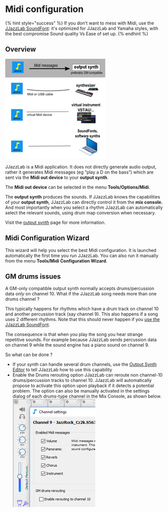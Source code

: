 # Midi configuration

{% hint style="success" %}
If you don't want to mess with Midi, use the [JJazzLab SoundFont](jjazzlab-soundfont.md): it's optimized for JJazzLab and Yamaha styles, with the best compromise Sound quality Vs Ease of set up.
{% endhint %}

## Overview

![](../.gitbook/assets/midiwizard-image1.png)

JJazzLab is a Midi application. It does not directly generate audio output, rather it generates Midi messages \(eg “play a D on the bass”\) which are sent via the **Midi out device** to your **output synth**. 

The **Midi out device** can be selected in the menu **Tools/Options/Midi**.

The **output synth** produces the sounds. If JJazzLab knows the capabilities of your **output synth**, JJazzLab can directly control it from the **mix console.** And most importantly when you select a rhythm JJazzLab can automatically select the relevant sounds, using drum map conversion when necessary. 

Visit the [output synth](output-synth.md) page for more information.

## Midi Configuration Wizard <a id="midi-configuration-wizard"></a>

This wizard will help you select the best Midi configuration.  It is launched automatically the first time you run JJazzLab. You can also run it manually from the menu **Tools/Midi Configuration Wizard**.

## GM drums issues <a id="GM-drums-issue"></a>

A GM-only compatible output synth normally accepts drums/percussion data _only_ on channel 10. What if the JJazzLab song needs more than one drums channel ?

This typically happens for rhythms which have a drum track on channel 10 and another percussion track \(say channel 9\). This also happens if a song uses 2 different rhythms. Note that this should never happen if you [use the JJazzLab SoundFont](https://www.jjazzlab.com/en/doc/jjazzlab-soundfont).

The consequence is that when you play the song you hear strange repetitive sounds. For example because JJazzLab sends percussion data on channel 9 while the sound engine has a piano sound on channel 9.

So what can be done ?

* If your synth can handle several drum channels, use the [Output Synth Editor](https://www.jjazzlab.com/en/doc/output-synth-editor) to tell JJazzLab how to use this capability 
* Enable the Drums rerouting option JJazzLab can reroute non channel-10 drums/percussion tracks to channel 10. JJazzLab will automatically propose to activate this option upon playback if it detects a potential problem. The option can also be manually activated in the settings dialog of each drums-type channel in the Mix Console, as shown below.  ![](../.gitbook/assets/channelsettings.png)   



